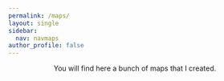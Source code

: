 ```yaml
---
permalink: /maps/
layout: single
sidebar:
  nav: navmaps
author_profile: false
---
```






<center>You will find here a bunch of maps that I created.</center>

